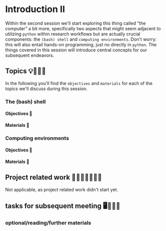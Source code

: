 # Introduction II

Within the second session we'll start exploring this thing called "the computer" a bit more, specifically two aspects that might seem adjacent to utilizing `python` within research workflows but are actually crucial components: the `(bash) shell` and `computing environments`. Don't worry: this will also entail hands-on programming, just no directly in `python`. The things covered in this session will introduce central concepts for our subsequent endeavors.

## Topics 💡👨🏻‍🏫 

In the following you'll find the `objectives` and `materials` for each of the topics we'll discuss during this session.

### The (bash) shell


#### Objectives 📍


#### Materials 📓


### Computing environments


#### Objectives 📍


#### Materials 📓



## Project related work 🥼🧑🏿‍🔬👩🏻‍🔬

Not applicable, as project related work didn't start yet.

## tasks for subsequent meeting 🖥️✍🏽📖


### optional/reading/further materials

